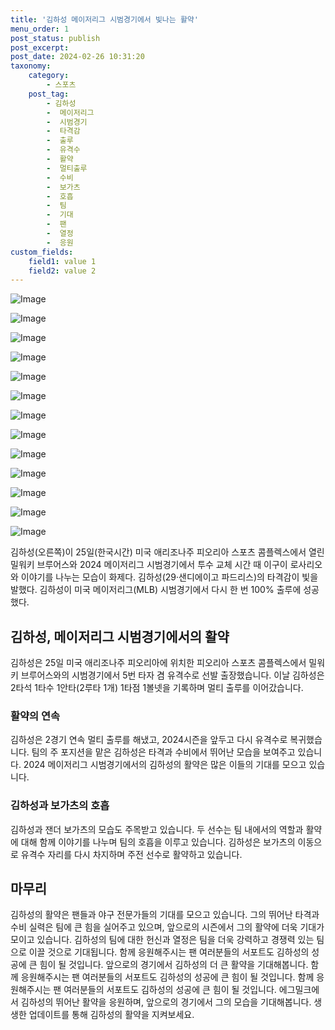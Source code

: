 ```yaml
---
title: '김하성 메이저리그 시범경기에서 빛나는 활약'
menu_order: 1
post_status: publish
post_excerpt: 
post_date: 2024-02-26 10:31:20
taxonomy:
    category:
        - 스포츠
    post_tag:
        - 김하성
        -  메이저리그
        -  시범경기
        -  타격감
        -  출루
        -  유격수
        -  활약
        -  멀티출루
        -  수비
        -  보가츠
        -  호흡
        -  팀
        -  기대
        -  팬
        -  열정
        -  응원
custom_fields:
    field1: value 1
    field2: value 2
---
```


![Image](https://imgnews.pstatic.net/image/108/2024/02/26/0003217116_001_20240226072204006.jpg?type=w647)

![Image](https://imgnews.pstatic.net/image/108/2024/02/26/0003217116_002_20240226072204061.jpg?type=w647)

![Image](https://imgnews.pstatic.net/image/108/2024/02/26/0003217116_003_20240226072204137.jpg?type=w647)

![Image](https://imgnews.pstatic.net/image/108/2024/02/26/0003217116_004_20240226072204174.jpg?type=w647)

![Image](https://imgnews.pstatic.net/image/108/2024/02/26/0003217116_005_20240226072204202.jpg?type=w647)

![Image](https://imgnews.pstatic.net/image/108/2024/02/26/0003217116_006_20240226072204242.jpg?type=w647)

![Image](https://imgnews.pstatic.net/image/108/2024/02/26/0003217116_007_20240226072204280.jpg?type=w647)

![Image](https://imgnews.pstatic.net/image/108/2024/02/26/0003217116_008_20240226072204316.jpg?type=w647)

![Image](https://imgnews.pstatic.net/image/108/2024/02/26/0003217116_009_20240226072204371.jpg?type=w647)

![Image](https://imgnews.pstatic.net/image/108/2024/02/26/0003217116_010_20240226072204463.jpg?type=w647)

![Image](https://imgnews.pstatic.net/image/108/2024/02/26/0003217116_011_20240226072204551.jpg?type=w647)

![Image](https://imgnews.pstatic.net/image/108/2024/02/26/0003217116_012_20240226072204700.jpg?type=w647)

![Image](https://imgnews.pstatic.net/image/108/2024/02/26/0003217116_013_20240226072204769.jpg?type=w647)

김하성(오른쪽)이 25일(한국시간) 미국 애리조나주 피오리아 스포츠 콤플렉스에서 열린 밀워키 브루어스와 2024 메이저리그 시범경기에서 투수 교체 시간 때 이구이 로사리오와 이야기를 나누는 모습이 화제다. 김하성(29·샌디에이고 파드리스)의 타격감이 빛을 발했다. 김하성이 미국 메이저리그(MLB) 시범경기에서 다시 한 번 100% 출루에 성공했다. 
## 김하성, 메이저리그 시범경기에서의 활약
김하성은 25일 미국 애리조나주 피오리아에 위치한 피오리아 스포츠 콤플렉스에서 밀워키 브루어스와의 시범경기에서 5번 타자 겸 유격수로 선발 출장했습니다. 이날 김하성은 2타석 1타수 1안타(2루타 1개) 1타점 1볼넷을 기록하며 멀티 출루를 이어갔습니다. 
### 활약의 연속
김하성은 2경기 연속 멀티 출루를 해냈고, 2024시즌을 앞두고 다시 유격수로 복귀했습니다. 팀의 주 포지션을 맡은 김하성은 타격과 수비에서 뛰어난 모습을 보여주고 있습니다. 2024 메이저리그 시범경기에서의 김하성의 활약은 많은 이들의 기대를 모으고 있습니다.
### 김하성과 보가츠의 호흡
김하성과 잰더 보가츠의 모습도 주목받고 있습니다. 두 선수는 팀 내에서의 역할과 활약에 대해 함께 이야기를 나누며 팀의 호흡을 이루고 있습니다. 김하성은 보가츠의 이동으로 유격수 자리를 다시 차지하며 주전 선수로 활약하고 있습니다.
## 마무리
김하성의 활약은 팬들과 야구 전문가들의 기대를 모으고 있습니다. 그의 뛰어난 타격과 수비 실력은 팀에 큰 힘을 실어주고 있으며, 앞으로의 시즌에서 그의 활약에 더욱 기대가 모이고 있습니다. 김하성의 팀에 대한 헌신과 열정은 팀을 더욱 강력하고 경쟁력 있는 팀으로 이끌 것으로 기대됩니다. 함께 응원해주시는 팬 여러분들의 서포트도 김하성의 성공에 큰 힘이 될 것입니다. 앞으로의 경기에서 김하성의 더 큰 활약을 기대해봅니다. 함께 응원해주시는 팬 여러분들의 서포트도 김하성의 성공에 큰 힘이 될 것입니다. 함께 응원해주시는 팬 여러분들의 서포트도 김하성의 성공에 큰 힘이 될 것입니다. 에그밀크에서 김하성의 뛰어난 활약을 응원하며, 앞으로의 경기에서 그의 모습을 기대해봅니다. 생생한 업데이트를 통해 김하성의 활약을 지켜보세요.
